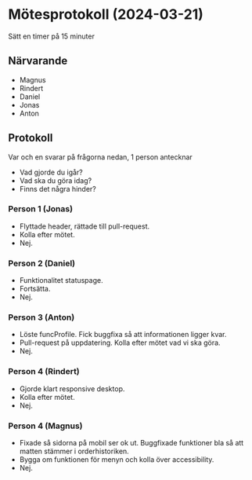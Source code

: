 # Mötesprotokoll (2024-03-21)

Sätt en timer på 15 minuter

## Närvarande
* Magnus
* Rindert
* Daniel
* Jonas
* Anton

## Protokoll
Var och en svarar på frågorna nedan, 1 person antecknar
* Vad gjorde du igår?
* Vad ska du göra idag?
* Finns det några hinder?

### Person 1 (Jonas)
* Flyttade header, rättade till pull-request.
* Kolla efter mötet.
* Nej.

### Person 2 (Daniel)
* Funktionalitet statuspage.
* Fortsätta.
* Nej.

### Person 3 (Anton)
* Löste funcProfile. Fick buggfixa så att informationen ligger kvar.
* Pull-request på uppdatering. Kolla efter mötet vad vi ska göra.
* Nej.

### Person 4 (Rindert)
* Gjorde klart responsive desktop. 
* Kolla efter mötet.
* Nej.

### Person 4 (Magnus)
* Fixade så sidorna på mobil ser ok ut. Buggfixade funktioner bla så att matten stämmer i orderhistoriken.
* Bygga om funktionen för menyn och kolla över accessibility.
* Nej.